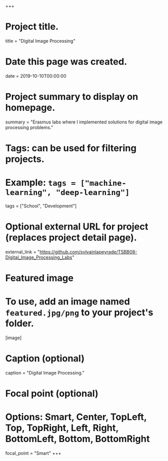 +++
# Project title.
title = "Digital Image Processing"

# Date this page was created.
date = 2019-10-10T00:00:00

# Project summary to display on homepage.
summary = "Erasmus labs where I implemented solutions for digital image processing problems."

# Tags: can be used for filtering projects.
# Example: `tags = ["machine-learning", "deep-learning"]`
tags = ["School", "Development"]

# Optional external URL for project (replaces project detail page).
external_link = "https://github.com/sylvainlapeyrade/TSBB08-Digital_Image_Processing_Labs"

# Featured image
# To use, add an image named `featured.jpg/png` to your project's folder. 
[image]
  # Caption (optional)
  caption = "Digital Image Processing."

  # Focal point (optional)
  # Options: Smart, Center, TopLeft, Top, TopRight, Left, Right, BottomLeft, Bottom, BottomRight
  focal_point = "Smart"
+++
